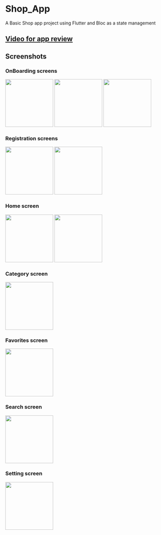 # Shop_App

A Basic Shop app project using Flutter and Bloc as a state management

## [Video for app review]([https://drive.google.com/drive/folders/1ajJYJtyXxf5bjQIxJMmHLeQOG3nWXyN2?usp=sharing](https://drive.google.com/file/d/1g-tvUFyQ2TXMolrtNxpo8udhr-wEH-Yl/view))

## Screenshots

### OnBoarding screens
<p float="left">
  <img src="https://user-images.githubusercontent.com/92954570/191056935-1155b306-60dc-49a8-9d96-4679236ad858.png" width="150" />
  <img src="https://user-images.githubusercontent.com/92954570/191058138-df571668-ebe7-4828-becf-2d3dcea290ca.png"  width="150" /> 
  <img src="https://user-images.githubusercontent.com/92954570/191058374-3445f4a6-200c-4109-b2da-b8b558a5cee4.png" width="150" />
</p>

### Registration screens
<p float="left">
  <img src="https://user-images.githubusercontent.com/92954570/191070906-7ee73643-0f41-4eac-a45b-ddadb2eb479e.png" width="150" />
  <img src="https://user-images.githubusercontent.com/92954570/191070916-f7cbb932-ad42-4a2a-9eb1-6bb474c7b7b6.png"  width="150" /> 
</p>

### Home screen
<p float="left">
  <img src="https://user-images.githubusercontent.com/92954570/191071612-6315d015-b851-4b45-8710-c85233ae3c98.png" width="150" />
  <img src="https://user-images.githubusercontent.com/92954570/191071622-3a4d2d6c-b8e9-4326-8e31-1f38a418527e.png"  width="150" /> 
</p>



### Category screen
<p float="left">
  <img src="https://user-images.githubusercontent.com/92954570/191071358-84567590-833a-4d93-9eee-0ae55834efa1.png" width="150" />
  
  ### Favorites screen
<p float="left">
  <img src="https://user-images.githubusercontent.com/92954570/191071370-2a21dc85-9903-4977-9220-f742831eb3ff.png" width="150" />





### Search screen
<p float="left">
  <img src="https://user-images.githubusercontent.com/92954570/191067683-30c9c511-e286-43c2-99d3-4ef6b4c5f236.png" width="150" />
  
  ### Setting screen
<p float="left">
  <img src="https://user-images.githubusercontent.com/92954570/191067707-53508e9b-52b7-493e-b83f-55ce789148e9.png" width="150" />
